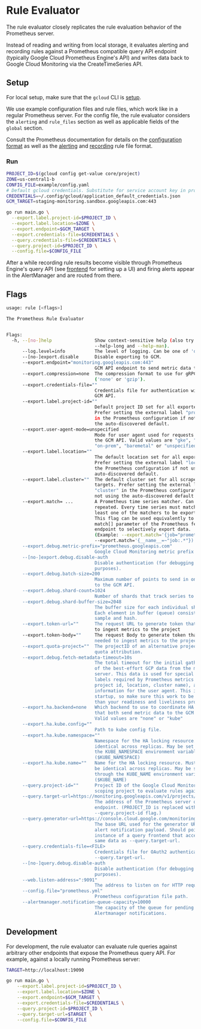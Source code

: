 # Rule Evaluator

The rule evaluator closely replicates the rule evaluation behavior of the Prometheus server.

Instead of reading and writing from local storage, it evaluates alerting and recording rules
against a Prometheus compatible query API endpoint (typically Google Cloud Prometheus Engine's API)
and writes data back to Google Cloud Monitoring via the CreateTimeSeries API.

## Setup

For local setup, make sure that the `gcloud` CLI is [setup](https://cloud.google.com/sdk/docs/quickstart).

We use example configuration files and rule files, which work like in a regular Prometheus server.
For the config file, the rule evaluator considers the `alerting` and `rule_files` section as well as applicable fields of the `global` section.

Consult the Prometheus documentation for details on the [configuration format](https://prometheus.io/docs/prometheus/latest/configuration/configuration) as well as the [alerting](https://prometheus.io/docs/prometheus/latest/configuration/alerting_rules/) and [recording](https://prometheus.io/docs/prometheus/latest/configuration/recording_rules/) rule file format.

### Run

```bash
PROJECT_ID=$(gcloud config get-value core/project)
ZONE=us-central1-b
CONFIG_FILE=example/config.yaml
# Default gcloud credentials. Substitute for service account key in production.
CREDENTIALS=~/.config/gcloud/application_default_credentials.json
GCM_TARGET=staging-monitoring.sandbox.googleapis.com:443
```

```bash
go run main.go \
  --export.label.project-id=$PROJECT_ID \
  --export.label.location=$ZONE \
  --export.endpoint=$GCM_TARGET \
  --export.credentials-file=$CREDENTIALS \
  --query.credentials-file=$CREDENTIALS \
  --query.project-id=$PROJECT_ID \
  --config.file=$CONFIG_FILE
```

After a while recording rule results become visible through Prometheus Engine's query
API (see [frontend]("../frontend/README.md") for setting up a UI) and firing alerts appear
in the AlertManager and are routed from there.

## Flags

```bash mdox-exec="bash hack/format_help.sh rule-evaluator"
usage: rule [<flags>]

The Prometheus Rule Evaluator


Flags:
  -h, --[no-]help                Show context-sensitive help (also try
                                 --help-long and --help-man).
      --log.level=info           The level of logging. Can be one of 'debug', 'info', 'warn', 'error'
      --[no-]export.disable      Disable exporting to GCM.
      --export.endpoint="monitoring.googleapis.com:443"  
                                 GCM API endpoint to send metric data to.
      --export.compression=none  The compression format to use for gRPC requests
                                 ('none' or 'gzip').
      --export.credentials-file=""  
                                 Credentials file for authentication with the
                                 GCM API.
      --export.label.project-id=""  
                                 Default project ID set for all exported data.
                                 Prefer setting the external label "project_id"
                                 in the Prometheus configuration if not using
                                 the auto-discovered default.
      --export.user-agent-mode=unspecified  
                                 Mode for user agent used for requests against
                                 the GCM API. Valid values are "gke", "kubectl",
                                 "on-prem", "baremetal" or "unspecified".
      --export.label.location=""  
                                 The default location set for all exported data.
                                 Prefer setting the external label "location" in
                                 the Prometheus configuration if not using the
                                 auto-discovered default.
      --export.label.cluster=""  The default cluster set for all scraped
                                 targets. Prefer setting the external label
                                 "cluster" in the Prometheus configuration if
                                 not using the auto-discovered default.
      --export.match= ...        A Prometheus time series matcher. Can be
                                 repeated. Every time series must match at
                                 least one of the matchers to be exported.
                                 This flag can be used equivalently to the
                                 match[] parameter of the Prometheus federation
                                 endpoint to selectively export data.
                                 (Example: --export.match='{job="prometheus"}'
                                 --export.match='{__name__=~"job:.*"})
      --export.debug.metric-prefix="prometheus.googleapis.com"  
                                 Google Cloud Monitoring metric prefix to use.
      --[no-]export.debug.disable-auth  
                                 Disable authentication (for debugging
                                 purposes).
      --export.debug.batch-size=200  
                                 Maximum number of points to send in one batch
                                 to the GCM API.
      --export.debug.shard-count=1024  
                                 Number of shards that track series to send.
      --export.debug.shard-buffer-size=2048  
                                 The buffer size for each individual shard.
                                 Each element in buffer (queue) consists of
                                 sample and hash.
      --export.token-url=""      The request URL to generate token that's needed
                                 to ingest metrics to the project
      --export.token-body=""     The request Body to generate token that's
                                 needed to ingest metrics to the project.
      --export.quota-project=""  The projectID of an alternative project for
                                 quota attribution.
      --export.debug.fetch-metadata-timeout=10s  
                                 The total timeout for the initial gathering
                                 of the best-effort GCP data from the metadata
                                 server. This data is used for special
                                 labels required by Prometheus metrics (e.g.
                                 project id, location, cluster name), as well as
                                 information for the user agent. This is done on
                                 startup, so make sure this work to be faster
                                 than your readiness and liveliness probes.
      --export.ha.backend=none   Which backend to use to coordinate HA pairs
                                 that both send metric data to the GCM API.
                                 Valid values are "none" or "kube"
      --export.ha.kube.config=""  
                                 Path to kube config file.
      --export.ha.kube.namespace=""  
                                 Namespace for the HA locking resource. Must be
                                 identical across replicas. May be set through
                                 the KUBE_NAMESPACE environment variable.
                                 ($KUBE_NAMESPACE)
      --export.ha.kube.name=""   Name for the HA locking resource. Must
                                 be identical across replicas. May be set
                                 through the KUBE_NAME environment variable.
                                 ($KUBE_NAME)
      --query.project-id=""      Project ID of the Google Cloud Monitoring
                                 scoping project to evaluate rules against.
      --query.target-url=https://monitoring.googleapis.com/v1/projects/PROJECT_ID/location/global/prometheus  
                                 The address of the Prometheus server query
                                 endpoint. (PROJECT_ID is replaced with the
                                 --query.project-id flag.)
      --query.generator-url=https://console.cloud.google.com/monitoring/metrics-explorer  
                                 The base URL used for the generator URL in the
                                 alert notification payload. Should point to an
                                 instance of a query frontend that accesses the
                                 same data as --query.target-url.
      --query.credentials-file=<FILE>  
                                 Credentials file for OAuth2 authentication with
                                 --query.target-url.
      --[no-]query.debug.disable-auth  
                                 Disable authentication (for debugging
                                 purposes).
      --web.listen-address=":9091"  
                                 The address to listen on for HTTP requests.
      --config.file="prometheus.yml"  
                                 Prometheus configuration file path.
      --alertmanager.notification-queue-capacity=10000  
                                 The capacity of the queue for pending
                                 Alertmanager notifications.

```

## Development

For development, the rule evaluator can evaluate rule queries against arbitrary other
endpoints that expose the Prometheus query API. For example, against a locally running
Prometheus server:

```bash
TARGET=http://localhost:19090
```

```bash
go run main.go \
    --export.label.project-id=$PROJECT_ID \
    --export.label.location=$ZONE \
    --export.endpoint=$GCM_TARGET \
    --export.credentials-file=$CREDENTIALS \
    --query.project-id=$PROJECT_ID \
    --query.target-url=$TARGET \
    --config.file=$CONFIG_FILE
```
